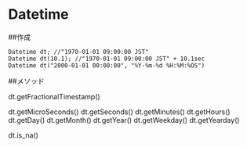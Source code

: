 # Datetime

##作成

```
Datetime dt; //"1970-01-01 09:00:00 JST"
Datetime dt(10.1); //"1970-01-01 09:00:00 JST" + 10.1sec
Datetime dt("2000-01-01 00:00:00", "%Y-%m-%d %H:%M:%OS")
```


##メソッド

dt.getFractionalTimestamp()

dt.getMicroSeconds()
dt.getSeconds()
dt.getMinutes()
dt.getHours()
dt.getDay()
dt.getMonth()
dt.getYear()
dt.getWeekday()
dt.getYearday()

dt.is_na()
